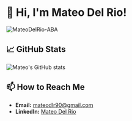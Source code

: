 # 👋 Hi, I'm Mateo Del Rio!
<p align="left"> <img src="https://komarev.com/ghpvc/?username=MateoDelRio-ABA" alt="MateoDelRio-ABA" /> </p>

## 📈 GitHub Stats

![Mateo's GitHub stats](https://github-readme-stats.vercel.app/api?username=MateoDelRio-ABA&show_icons=true&theme=radical)

## 📫 How to Reach Me

- **Email:** mateodlr90@gmail.com
- **LinkedIn:** [Mateo Del Rio](https://www.linkedin.com/in/mateodelrio/)
